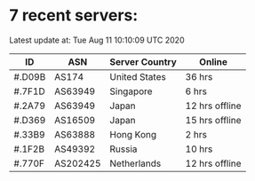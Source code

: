 # 7 recent servers:

Latest update at: Tue Aug 11 10:10:09 UTC 2020

| ID | ASN | Server Country | Online |
| -- | --- | -------------- | ------ |
| #.D09B | AS174 | United States | 36 hrs |
| #.7F1D | AS63949 | Singapore | 6 hrs |
| #.2A79 | AS63949 | Japan | 12 hrs offline |
| #.D369 | AS16509 | Japan | 15 hrs offline |
| #.33B9 | AS63888 | Hong Kong | 2 hrs |
| #.1F2B | AS49392 | Russia | 10 hrs |
| #.770F | AS202425 | Netherlands | 12 hrs offline |

